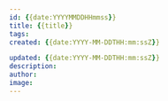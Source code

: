 ```yaml
---
id: {{date:YYYYMMDDHHmmss}}
title: {{title}}
tags: 
created: {{date:YYYY-MM-DDTHH:mm:ssZ}}

updated: {{date:YYYY-MM-DDTHH:mm:ssZ}}
description:
author:
image:
---
```

